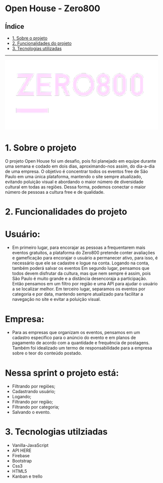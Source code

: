 # Open House - Zero800

## Índice

* [1. Sobre o projeto](#1-Sobre-o-projeto)
* [2. Funcionalidades do projeto](#2-funcionalidade-do-projeto)
* [3. Tecnologias utilizadas](#3-tecnologias-utilizadas)

***

![logo](src/img/logotipo.png)

# 1. Sobre o projeto

O projeto Open House foi um desafio, pois foi planejado em equipe durante uma semana e codado em dois dias, aproximando-nos assim, do dia-a-dia de uma empresa. O objetivo é concentrar todos os eventos free de São Paulo em uma única plataforma, mantendo o site sempre atualizado, evitando poluição visual e abordando o maior número de diversidade cultural em todas as regiões. Dessa forma, podemos conectar o maior número de pessoas a cultura free e de qualidade. 

# 2. Funcionalidades do projeto

# Usuário:

- Em primeiro lugar, para encorajar as pessoas a frequentarem mais eventos gratuitos, a plataforma do Zero800 pretende conter avaliações e gameficação para encorajar o usuário a permanecer ativo, para isso, é necessário que ele se cadastre e logue na conta. Logando na conta, também poderá salvar os eventos Em segundo lugar, pensamos que todos devem disfrutar da cultura, mas que nem sempre é assim, pois São Paulo é muito grande e a distância desencoraja a participação. Então pensamos em um filtro por região e uma API para ajudar o usuário a se localizar melhor. Em terceiro lugar, separamos os eventos por categoria e por data, mantendo sempre atualizado para facilitar a navegação no site e evitar a poluição visual.

# Empresa:

- Para as empresas que organizam os eventos, pensamos em um cadastro específico para o anúncio do evento e em planos de pagamento de acordo com a quantidade e frequência de postagens. Também foi idealizado um termo de responsabilidade para a empresa sobre o teor do conteúdo postado.

# Nessa sprint o projeto está:

- Filtrando por regiões;
- Cadastrando usuário;
- Logando;
- Filtrando por região;
- Filtrando por categoria;
- Salvando o evento.

# 3. Tecnologias utilziadas

- Vanilla-JavaScript
- API HERE
- Firebase
- Bootstrap
- Css3
- HTML5
- Kanban e trello
